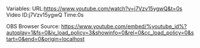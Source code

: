 
Variables:
URL:https://www.youtube.com/watch?v=j7Vzv15ygwQ&t=0s
Video ID:j7Vzv15ygwQ
Time:0s


OBS Browser Source:
https://www.youtube.com/embed/%youtube_id%?autoplay=1&fs=0&iv_load_policy=3&showinfo=0&rel=0&cc_load_policy=0&start=0&end=0&origin=localhost